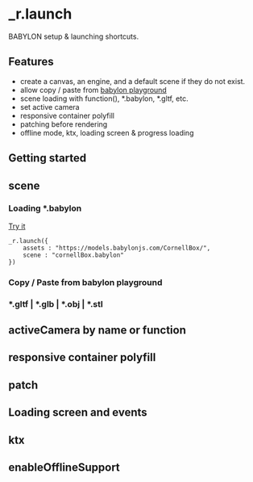 # _r.launch
BABYLON setup & launching shortcuts.

## Features
* create a canvas, an engine, and a default scene if they do not exist.
* allow copy / paste from [babylon playground ](https://www.babylonjs-playground.com/)
* scene loading with function(), *.babylon, *.gltf, etc.
* set active camera 
* responsive container polyfill
* patching before rendering
* offline mode, ktx, loading screen & progress loading

## Getting started

## scene

### Loading *.babylon

<script async src="https://jsfiddle.net/ryz6j5hv/1/embed/"></script>

[Try it](https://jsfiddle.net/ryz6j5hv/1/)

```
_r.launch({
    assets : "https://models.babylonjs.com/CornellBox/",
    scene : "cornellBox.babylon"
})
```

### Copy / Paste from babylon playground



### *.gltf | *.glb | *.obj | *.stl

## activeCamera by name or function

## responsive container polyfill

## patch

## Loading screen and events

## ktx

## enableOfflineSupport


